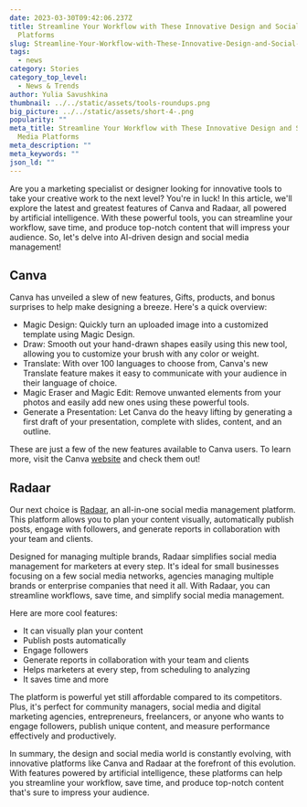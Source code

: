 ```yaml
---
date: 2023-03-30T09:42:06.237Z
title: Streamline Your Workflow with These Innovative Design and Social Media
  Platforms
slug: Streamline-Your-Workflow-with-These-Innovative-Design-and-Social-Media-Platforms
tags:
  - news
category: Stories
category_top_level:
  - News & Trends
author: Yulia Savushkina
thumbnail: ../../static/assets/tools-roundups.png
big_picture: ../../static/assets/short-4-.png
popularity: ""
meta_title: Streamline Your Workflow with These Innovative Design and Social
  Media Platforms
meta_description: ""
meta_keywords: ""
json_ld: ""
---
```

Are you a marketing specialist or designer looking for innovative tools to take your creative work to the next level? You're in luck! In this article, we'll explore the latest and greatest features of Canva and Radaar, all powered by artificial intelligence. With these powerful tools, you can streamline your workflow, save time, and produce top-notch content that will impress your audience. So, let's delve into AI-driven design and social media management!



## Canva

Canva has unveiled a slew of new features, Gifts, products, and bonus surprises to help make designing a breeze. Here's a quick overview:



* Magic Design: Quickly turn an uploaded image into a customized template using Magic Design.
* Draw: Smooth out your hand-drawn shapes easily using this new tool, allowing you to customize your brush with any color or weight.
* Translate: With over 100 languages to choose from, Canva's new Translate feature makes it easy to communicate with your audience in their language of choice.
* Magic Eraser and Magic Edit: Remove unwanted elements from your photos and easily add new ones using these powerful tools.
* Generate a Presentation: Let Canva do the heavy lifting by generating a first draft of your presentation, complete with slides, content, and an outline.



These are just a few of the new features available to Canva users. To learn more, visit the Canva [website](https://www.canva.com/newsroom/news/canva-create-brand-new-era-2023/) and check them out!



## Radaar



Our next choice is [Radaar,](https://www.radaar.io/features-38/) an all-in-one social media management platform. This platform allows you to plan your content visually, automatically publish posts, engage with followers, and generate reports in collaboration with your team and clients.

Designed for managing multiple brands, Radaar simplifies social media management for marketers at every step. It's ideal for small businesses focusing on a few social media networks, agencies managing multiple brands or enterprise companies that need it all. With Radaar, you can streamline workflows, save time, and simplify social media management.

Here are more cool features: 

* It can visually plan your content
* Publish posts automatically
* Engage followers
* Generate reports in collaboration with your team and clients
* Helps marketers at every step, from scheduling to analyzing
* It saves time and more



The platform is powerful yet still affordable compared to its competitors. Plus, it's perfect for community managers, social media and digital marketing agencies, entrepreneurs, freelancers, or anyone who wants to engage followers, publish unique content, and measure performance effectively and productively.

In summary, the design and social media world is constantly evolving, with innovative platforms like Canva and Radaar at the forefront of this evolution. With features powered by artificial intelligence, these platforms can help you streamline your workflow, save time, and produce top-notch content that's sure to impress your audience.
